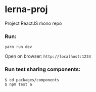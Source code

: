 # lerna-proj
Project ReactJS mono repo

### Run:
`yarn run dev`

Open on browser: `http://localhost:1234`

### Run test sharing components:
```
$ cd packages/components
$ npm test a
```
